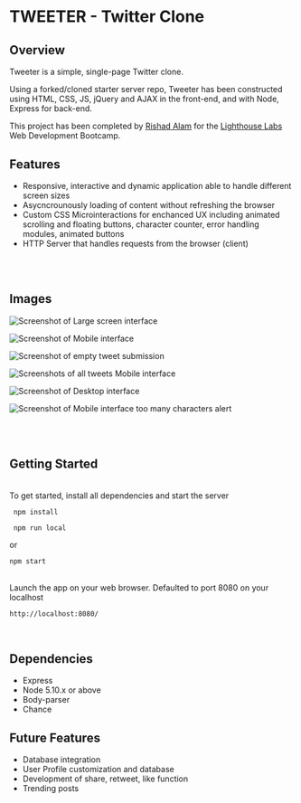 # 
<br>

# TWEETER - Twitter Clone

## Overview

Tweeter is a simple, single-page Twitter clone.

Using a forked/cloned starter server repo, Tweeter has been constructed using HTML, CSS, JS, jQuery and AJAX in the front-end, and with Node, Express for back-end.

This project has been completed by [Rishad Alam](https://github.com/rishadsanian) for the [Lighthouse Labs](https://www.lighthouselabs.ca/) Web Development Bootcamp.

## Features
-  Responsive, interactive and dynamic application able to handle different screen sizes
- Asycncrounously loading of content without refreshing the browser
- Custom CSS Microinteractions for enchanced UX including animated scrolling and floating buttons, character counter, error handling modules, animated buttons
- HTTP Server that handles requests from the browser (client)

<br>
<br>

## Images

![Screenshot of Large screen interface](<https://github.com/rishadsanian/tweeter/blob/master/docs/Screenshot%202023-06-22%20222503%20desktop.png?raw=true>)
<br>

![Screenshot of Mobile interface](<https://github.com/rishadsanian/tweeter/blob/master/docs/Screenshot%20mobile.png?raw=true>)
<br>

![Screenshot of empty tweet submission](<https://github.com/rishadsanian/tweeter/blob/master/docs/Screenshot%20error.png?raw=true>)
<br>

![Screenshots of all tweets Mobile interface](<https://github.com/rishadsanian/tweeter/blob/master/docs/Screenshot%20mobile%20tweets.png?raw=true>)
<br>

![Screenshot of Desktop interface ](https://github.com/rishadsanian/tweeter/blob/master/docs/Screenshot%20large%20screen.png?raw=true)
<br>

![Screenshot of Mobile interface too many characters alert](<https://github.com/rishadsanian/tweeter/blob/master/docs/Screenshot%20mobile%20errormessage%202.png?raw=true>)
<br>


<br>
<br>


## Getting Started
<br>
To get started, install all dependencies and start the server
<br>

```console
 npm install
 ```
```console
 npm run local
 ```
 or
 ```console
 npm start
 ```  
<br>
 Launch the app on your web browser. Defaulted to port 8080 on your localhost
<br>

``` 
http://localhost:8080/
```

 <br>
 
## Dependencies
- Express
- Node 5.10.x or above
- Body-parser
- Chance  

## Future Features
- Database integration
- User Profile customization and database
- Development of share, retweet, like function
- Trending posts